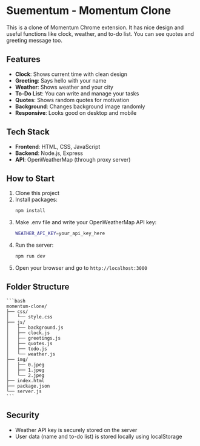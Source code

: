 # Suementum - Momentum Clone

This is a clone of Momentum Chrome extension. It has nice design and useful functions like clock, weather, and to-do list. You can see quotes and greeting message too.

## Features

- **Clock**: Shows current time with clean design
- **Greeting**: Says hello with your name
- **Weather**: Shows weather and your city
- **To-Do List**: You can write and manage your tasks
- **Quotes**: Shows random quotes for motivation
- **Background**: Changes background image randomly
- **Responsive**: Looks good on desktop and mobile

## Tech Stack

- **Frontend**: HTML, CSS, JavaScript
- **Backend**: Node.js, Express
- **API**: OpenWeatherMap (through proxy server)

## How to Start

1. Clone this project
2. Install packages:
   ```bash
   npm install
   ```
3. Make .env file and write your OpenWeatherMap API key:
   ```bash
   WEATHER_API_KEY=your_api_key_here
   ```
4. Run the server:
   ```bash
   npm run dev
   ```
5. Open your browser and go to `http://localhost:3000`

## Folder Structure

    ```bash
    momentum-clone/
    ├── css/
    │   └── style.css
    ├── js/
    │   ├── background.js
    │   ├── clock.js
    │   ├── greetings.js
    │   ├── quotes.js
    │   ├── todo.js
    │   └── weather.js
    ├── img/
    │   ├── 0.jpeg
    │   ├── 1.jpeg
    │   └── 2.jpeg
    ├── index.html
    ├── package.json
    └── server.js
    ```

## Security

- Weather API key is securely stored on the server
- User data (name and to-do list) is stored locally using localStorage
